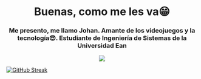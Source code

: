 <h1 align="center">Buenas, como me les va😁</h1>
<h3 align="center">Me presento, me llamo Johan. Amante de los videojuegos y la tecnología😎. Estudiante de Ingeniería de Sistemas de la Universidad Ean</h3>
<p align="center"> 
  <img src="https://media.giphy.com/media/jRtZJvoWxWVJ7uF1cx/giphy.gif"/> 
</p>































[![GitHub Streak](http://github-readme-streak-stats.herokuapp.com?user=JohanP98&theme=dark&hide_border=true&border_radius=5.1)](https://git.io/streak-stats)
